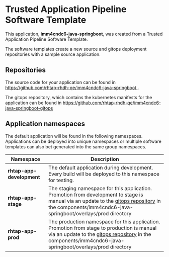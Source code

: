 # Trusted Application Pipeline Software Template

This application, **imm4cndc6-java-springboot**, was created from a Trusted Application Pipeline Software Template.

The software templates create a new source and gitops deployment repositories with a sample source application. 

## Repositories

The source code for your application can be found in [https://github.com/rhtap-rhdh-qe/imm4cndc6-java-springboot ](https://github.com/rhtap-rhdh-qe/imm4cndc6-java-springboot ).
 
The gitops repository, which contains the kubernetes manifests for the application can be found in 
[https://github.com/rhtap-rhdh-qe/imm4cndc6-java-springboot-gitops ](https://github.com/rhtap-rhdh-qe/imm4cndc6-java-springboot-gitops ) 

## Application namespaces 

The default application will be found in the following namespaces. Applications can be deployed into unique namespaces or multiple software templates can also bet generated into the same group namespaces.  

|  Namespace   |  Description   |  
| -------- | -------- |   
| **rhtap-app-development** | The default application during development. Every build will be deployed to this namespace for testing. | 
| **rhtap-app-stage** | The staging namespace for this application. Promotion from development to stage is manual via an update to the [gitops repository](https://github.com/rhtap-rhdh-qe/imm4cndc6-java-springboot-gitops ) in the components/imm4cndc6-java-springboot/overlays/prod directory |  
| **rhtap-app-prod** | The production namespace for this application. Promotion from stage to production is manual via an update to the [gitops repository](https://github.com/rhtap-rhdh-qe/imm4cndc6-java-springboot-gitops ) in the components/imm4cndc6-java-springboot/overlays/prod directory | 
